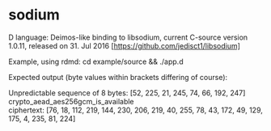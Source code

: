 # sodium


D language: Deimos-like binding to libsodium, current C-source version 1.0.11, released on 31. Jul 2016 [https://github.com/jedisct1/libsodium]

Example, using rdmd:
cd example/source && ./app.d

Expected output (byte values within brackets differing of course):

Unpredictable sequence of 8 bytes: [52, 225, 21, 245, 74, 66, 192, 247]<br>
crypto_aead_aes256gcm_is_available<br>
ciphertext: [76, 18, 112, 219, 144, 230, 206, 219, 40, 255, 78, 43, 172, 49, 129, 175, 4, 235, 81, 224]

